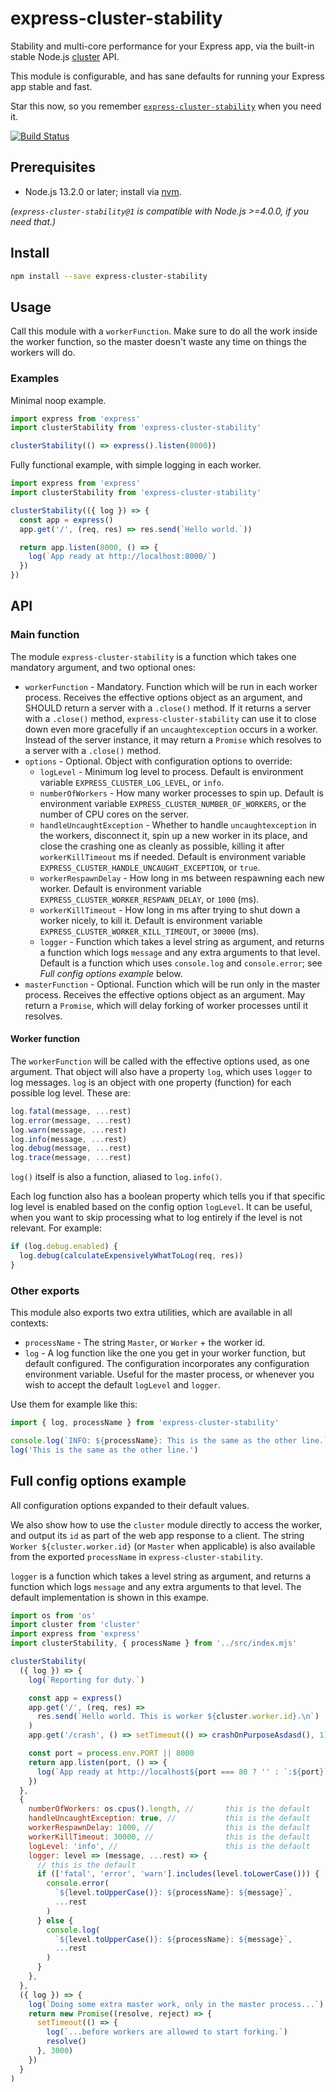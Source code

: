# express-cluster-stability

Stability and multi-core performance for your Express app, via the built-in
stable Node.js [cluster](https://nodejs.org/api/cluster.html#cluster_cluster)
API.

This module is configurable, and has sane defaults for running your Express app
stable and fast.

Star this now, so you remember
[`express-cluster-stability`](https://npmjs.com/package/express-cluster-stability)
when you need it.

[![Build Status](https://travis-ci.org/hugojosefson/express-cluster-stability.svg?branch=master)](https://travis-ci.org/hugojosefson/express-cluster-stability)

## Prerequisites

- Node.js 13.2.0 or later; install via [nvm](https://github.com/nvm-sh/nvm).

_(`express-cluster-stability@1` is compatible with Node.js >=4.0.0, if you need
that.)_

## Install

```bash
npm install --save express-cluster-stability
```

## Usage

Call this module with a `workerFunction`. Make sure to do all the work inside
the worker function, so the master doesn't waste any time on things the workers
will do.

### Examples

Minimal noop example.

```js
import express from 'express'
import clusterStability from 'express-cluster-stability'

clusterStability(() => express().listen(8000))
```

Fully functional example, with simple logging in each worker.

```js
import express from 'express'
import clusterStability from 'express-cluster-stability'

clusterStability(({ log }) => {
  const app = express()
  app.get('/', (req, res) => res.send(`Hello world.`))

  return app.listen(8000, () => {
    log(`App ready at http://localhost:8000/`)
  })
})
```

## API

### Main function

The module `express-cluster-stability` is a function which takes one mandatory
argument, and two optional ones:

- `workerFunction` - Mandatory. Function which will be run in each worker
  process. Receives the effective options object as an argument, and SHOULD
  return a server with a `.close()` method. If it returns a server with a
  `.close()` method, `express-cluster-stability` can use it to close down even
  more gracefully if an `uncaughtexception` occurs in a worker. Instead of the
  server instance, it may return a `Promise` which resolves to a server with a
  `.close()` method.
- `options` - Optional. Object with configuration options to override:
  - `logLevel` - Minimum log level to process. Default is environment variable
    `EXPRESS_CLUSTER_LOG_LEVEL`, or `info`.
  - `numberOfWorkers` - How many worker processes to spin up. Default is
    environment variable `EXPRESS_CLUSTER_NUMBER_OF_WORKERS`, or the number of
    CPU cores on the server.
  - `handleUncaughtException` - Whether to handle `uncaughtexception` in the
    workers, disconnect it, spin up a new worker in its place, and close the
    crashing one as cleanly as possible, killing it after `workerKillTimeout` ms
    if needed. Default is environment variable
    `EXPRESS_CLUSTER_HANDLE_UNCAUGHT_EXCEPTION`, or `true`.
  - `workerRespawnDelay` - How long in ms between respawning each new worker.
    Default is environment variable `EXPRESS_CLUSTER_WORKER_RESPAWN_DELAY`, or
    `1000` (ms).
  - `workerKillTimeout` - How long in ms after trying to shut down a worker
    nicely, to kill it. Default is environment variable
    `EXPRESS_CLUSTER_WORKER_KILL_TIMEOUT`, or `30000` (ms).
  - `logger` - Function which takes a level string as argument, and returns a
    function which logs `message` and any extra arguments to that level. Default
    is a function which uses `console.log` and `console.error`; see _Full config
    options example_ below.
- `masterFunction` - Optional. Function which will be run only in the master
  process. Receives the effective options object as an argument. May return a
  `Promise`, which will delay forking of worker processes until it resolves.

#### Worker function

The `workerFunction` will be called with the effective options used, as one
argument. That object will also have a property `log`, which uses `logger` to
log messages. `log` is an object with one property (function) for each possible
log level. These are:

```js
log.fatal(message, ...rest)
log.error(message, ...rest)
log.warn(message, ...rest)
log.info(message, ...rest)
log.debug(message, ...rest)
log.trace(message, ...rest)
```

`log()` itself is also a function, aliased to `log.info()`.

Each log function also has a boolean property which tells you if that specific
log level is enabled based on the config option `logLevel`. It can be useful,
when you want to skip processing what to log entirely if the level is not
relevant. For example:

```js
if (log.debug.enabled) {
  log.debug(calculateExpensivelyWhatToLog(req, res))
}
```

### Other exports

This module also exports two extra utilities, which are available in all
contexts:

- `processName` - The string `Master`, or `Worker` + the worker id.
- `log` - A log function like the one you get in your worker function, but
  default configured. The configuration incorporates any configuration
  environment variable. Useful for the master process, or whenever you wish to
  accept the default `logLevel` and `logger`.

Use them for example like this:

```js
import { log, processName } from 'express-cluster-stability'

console.log(`INFO: ${processName}: This is the same as the other line.`)
log('This is the same as the other line.')
```

## Full config options example

All configuration options expanded to their default values.

We also show how to use the `cluster` module directly to access the worker, and
output its `id` as part of the web app response to a client. The string
`Worker ${cluster.worker.id}` (or `Master` when applicable) is also available
from the exported `processName` in `express-cluster-stability`.

`logger` is a function which takes a level string as argument, and returns a
function which logs `message` and any extra arguments to that level. The default
implementation is shown in this exampe.

```js
import os from 'os'
import cluster from 'cluster'
import express from 'express'
import clusterStability, { processName } from '../src/index.mjs'

clusterStability(
  ({ log }) => {
    log(`Reporting for duty.`)

    const app = express()
    app.get('/', (req, res) =>
      res.send(`Hello world. This is worker ${cluster.worker.id}.\n`)
    )
    app.get('/crash', () => setTimeout(() => crashOnPurposeAsdasd(), 1))

    const port = process.env.PORT || 8000
    return app.listen(port, () => {
      log(`App ready at http://localhost${port === 80 ? '' : `:${port}`}/`)
    })
  },
  {
    numberOfWorkers: os.cpus().length, //       this is the default
    handleUncaughtException: true, //           this is the default
    workerRespawnDelay: 1000, //                this is the default
    workerKillTimeout: 30000, //                this is the default
    logLevel: 'info', //                        this is the default
    logger: level => (message, ...rest) => {
      // this is the default
      if (['fatal', 'error', 'warn'].includes(level.toLowerCase())) {
        console.error(
          `${level.toUpperCase()}: ${processName}: ${message}`,
          ...rest
        )
      } else {
        console.log(
          `${level.toUpperCase()}: ${processName}: ${message}`,
          ...rest
        )
      }
    },
  },
  ({ log }) => {
    log(`Doing some extra master work, only in the master process...`)
    return new Promise((resolve, reject) => {
      setTimeout(() => {
        log(`...before workers are allowed to start forking.`)
        resolve()
      }, 3000)
    })
  }
)
```

